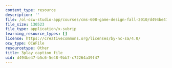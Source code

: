 ```yaml
---
content_type: resource
description: ''
file: /ol-ocw-studio-app/courses/cms-608-game-design-fall-2010/d494be47b5c65e489bb7c72264a39f47_68557.vtt
file_size: 130523
file_type: application/x-subrip
learning_resource_types: []
license: https://creativecommons.org/licenses/by-nc-sa/4.0/
ocw_type: OCWFile
resourcetype: Other
title: 3play caption file
uid: d494be47-b5c6-5e48-9bb7-c72264a39f47
---
```

